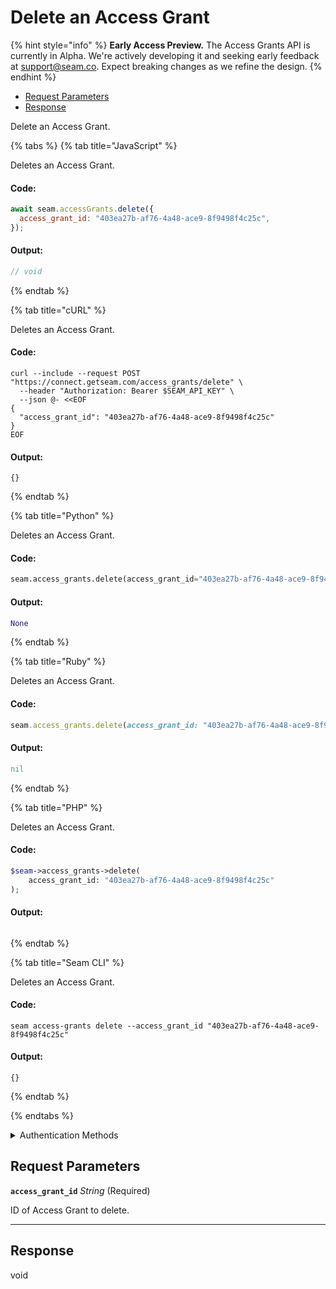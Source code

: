 # Delete an Access Grant
{% hint style="info" %}
**Early Access Preview.** The Access Grants API is currently in Alpha. We're actively developing it and seeking early feedback at [support@seam.co](mailto:support@seam.co). Expect breaking changes as we refine the design.
{% endhint %}

- [Request Parameters](#request-parameters)
- [Response](#response)

Delete an Access Grant.


{% tabs %}
{% tab title="JavaScript" %}

Deletes an Access Grant.

#### Code:

```javascript
await seam.accessGrants.delete({
  access_grant_id: "403ea27b-af76-4a48-ace9-8f9498f4c25c",
});
```

#### Output:

```javascript
// void
```
{% endtab %}

{% tab title="cURL" %}

Deletes an Access Grant.

#### Code:

```curl
curl --include --request POST "https://connect.getseam.com/access_grants/delete" \
  --header "Authorization: Bearer $SEAM_API_KEY" \
  --json @- <<EOF
{
  "access_grant_id": "403ea27b-af76-4a48-ace9-8f9498f4c25c"
}
EOF
```

#### Output:

```curl
{}
```
{% endtab %}

{% tab title="Python" %}

Deletes an Access Grant.

#### Code:

```python
seam.access_grants.delete(access_grant_id="403ea27b-af76-4a48-ace9-8f9498f4c25c")
```

#### Output:

```python
None
```
{% endtab %}

{% tab title="Ruby" %}

Deletes an Access Grant.

#### Code:

```ruby
seam.access_grants.delete(access_grant_id: "403ea27b-af76-4a48-ace9-8f9498f4c25c")
```

#### Output:

```ruby
nil
```
{% endtab %}

{% tab title="PHP" %}

Deletes an Access Grant.

#### Code:

```php
$seam->access_grants->delete(
    access_grant_id: "403ea27b-af76-4a48-ace9-8f9498f4c25c"
);
```

#### Output:

```php

```
{% endtab %}

{% tab title="Seam CLI" %}

Deletes an Access Grant.

#### Code:

```seam_cli
seam access-grants delete --access_grant_id "403ea27b-af76-4a48-ace9-8f9498f4c25c"
```

#### Output:

```seam_cli
{}
```
{% endtab %}

{% endtabs %}


<details>

<summary>Authentication Methods</summary>

- API key
- Client session token
- Personal access token
  <br>Must also include the `seam-workspace` header in the request.

To learn more, see [Authentication](https://docs.seam.co/latest/api/authentication).
</details>

## Request Parameters

**`access_grant_id`** *String* (Required)

ID of Access Grant to delete.

---


## Response

void

